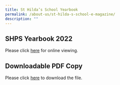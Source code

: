 ```yaml
---
title: St Hilda’s School Yearbook
permalink: /about-us/st-hilda-s-school-e-magazine/
description: ""
---
```

SHPS Yearbook 2022
--------------------------------

Please click [here](https://online.fliphtml5.com/obrr/hozy/)
for online viewing.

Downloadable PDF Copy
----------------------------------

Please click [here](https://docs.google.com/forms/d/e/1FAIpQLSffVcFrB4saPwmI-Dob3eDsXIp-23uInU4Aw2MF6prcp7NItg/viewform) to download the file.